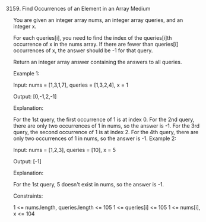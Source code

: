 3159. Find Occurrences of an Element in an Array
Medium

You are given an integer array nums, an integer array queries, and an integer x.

For each queries[i], you need to find the index of the queries[i]th occurrence of x in the nums array. If there are fewer than queries[i] occurrences of x, the answer should be -1 for that query.

Return an integer array answer containing the answers to all queries.

 

Example 1:

Input: nums = [1,3,1,7], queries = [1,3,2,4], x = 1

Output: [0,-1,2,-1]

Explanation:

For the 1st query, the first occurrence of 1 is at index 0.
For the 2nd query, there are only two occurrences of 1 in nums, so the answer is -1.
For the 3rd query, the second occurrence of 1 is at index 2.
For the 4th query, there are only two occurrences of 1 in nums, so the answer is -1.
Example 2:

Input: nums = [1,2,3], queries = [10], x = 5

Output: [-1]

Explanation:

For the 1st query, 5 doesn't exist in nums, so the answer is -1.
 

Constraints:

1 <= nums.length, queries.length <= 105
1 <= queries[i] <= 105
1 <= nums[i], x <= 104